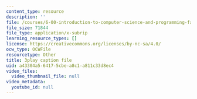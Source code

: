 ```yaml
---
content_type: resource
description: ''
file: /courses/6-00-introduction-to-computer-science-and-programming-fall-2008/a43304a564175cbea8c1a811c33d8ec4_kDhR4Zm53zc.vtt
file_size: 71844
file_type: application/x-subrip
learning_resource_types: []
license: https://creativecommons.org/licenses/by-nc-sa/4.0/
ocw_type: OCWFile
resourcetype: Other
title: 3play caption file
uid: a43304a5-6417-5cbe-a8c1-a811c33d8ec4
video_files:
  video_thumbnail_file: null
video_metadata:
  youtube_id: null
---
```

